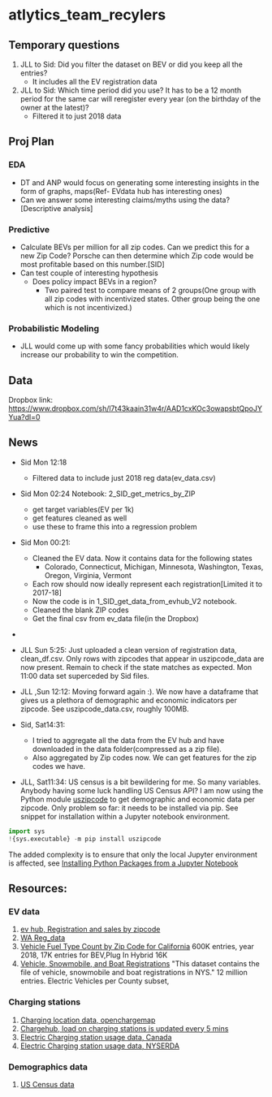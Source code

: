 # atlytics_team_recylers

## Temporary questions
1. JLL to Sid: Did you filter the dataset on BEV or did you keep all the entries?
	- It includes all the EV registration data 
1. JLL to Sid: Which time period did you use? It has to be a 12 month period for the same car will reregister every year (on the birthday of the owner at the latest)?
	- Filtered it to just 2018 data


## Proj Plan

### EDA
- DT and ANP would focus on generating some interesting insights in the form of graphs, maps(Ref- EVdata hub has interesting ones)
- Can we answer some interesting claims/myths using the data? [Descriptive analysis]

### Predictive

- Calculate BEVs per million for all zip codes. Can we predict this for a new Zip Code? 
Porsche can then determine which Zip code would be most profitable based on this number.[SID]
-  Can test couple of interesting hypothesis
	- Does policy impact BEVs in a region?
		- Two paired test to compare means of 2 groups(One group with all zip codes with incentivized states. Other group being the one which is not incentivized.)

### Probabilistic Modeling
- JLL would come up with some fancy probabilities which would likely increase our probability to win the competition.

## Data
Dropbox link: https://www.dropbox.com/sh/l7t43kaain31w4r/AAD1cxKOc3owapsbtQpoJYYua?dl=0


## News


* Sid Mon 12:18
	- Filtered data to include just 2018 reg data(ev_data.csv)

* Sid Mon 02:24
Notebook:  2_SID_get_metrics_by_ZIP
	- get target variables(EV per 1k)
	- get features cleaned as well
	- use these to frame this into a regression problem

* Sid Mon 00:21: 
	- Cleaned the EV data. Now it contains data for the following states
		- Colorado, Connecticut, Michigan, Minnesota, Washington, Texas, Oregon, Virginia, Vermont
	- Each row should now ideally represent each registration[Limited it to 2017-18]
	- Now the code is in 1_SID_get_data_from_evhub_V2 notebook.
	- Cleaned the blank ZIP codes
	- Get the final csv from ev_data file(in the Dropbox)
-

* JLL Sun 5:25: Just uploaded a clean version of registration data, clean_df.csv. Only rows with zipcodes that appear in  uszipcode_data are now present. Remain to check if the state matches as expected. Mon 11:00 data set superceded by Sid files.
* JLL ,Sun 12:12: Moving forward again :). We now have a dataframe that gives us a plethora of demographic and economic indicators per zipcode. See uszipcode_data.csv, roughly 100MB.
* Sid, Sat14:31: 
  - I tried to aggregate all the data from the EV hub and have downloaded in the data folder(compressed as a zip file). 
  - Also aggregated by Zip codes now. We can get features for the zip codes we have.

* JLL, Sat11:34:  US census is a bit bewildering for me. So many variables. Anybody having some luck handling US Census API? I am now using the Python module [uszipcode](https://uszipcode.readthedocs.io/index.html#)  to get demographic and economic data per zipcode. Only problem so far: it needs to be installed via pip. See snippet for installation within a Jupyter notebook environment.
```python
import sys
!{sys.executable} -m pip install uszipcode
```
The added complexity is to ensure that only the local Jupyter environment is affected, see [Installing Python Packages from a Jupyter Notebook](https://jakevdp.github.io/blog/2017/12/05/installing-python-packages-from-jupyter/)


## Resources:

### EV data
1.  [ev hub, Registration and sales by zipcode](https://www.atlasevhub.com/materials/state-ev-registration-data/)
2. [WA Reg_data](https://catalog.data.gov/dataset/electric-vehicle-population-data)
3. [Vehicle Fuel Type Count by Zip Code for California](https://data.ca.gov/dataset/vehicle-fuel-type-count-by-zip-code/resource/d304108a-06c1-462f-a144-981dd0109900) 600K entries, year 2018, 17K entries for BEV,Plug In Hybrid 16K
4. [Vehicle, Snowmobile, and Boat Registrations](https://data.ny.gov/Transportation/Vehicle-Snowmobile-and-Boat-Registrations/w4pv-hbkt/data) "This dataset contains the file of vehicle, snowmobile and boat registrations in NYS." 12 million entries. Electric Vehicles per County subset, 





### Charging stations

1. [Charging location data, openchargemap](https://openchargemap.org/site/develop/api)
2. [Chargehub, load on charging stations is updated every 5 mins](https://chargehub.com/en/about-chargehub.html)
3. [Electric Charging station usage data, Canada](https://www.fleetcarma.com/evCloud/Stations)
4. [Electric Charging station usage data, NYSERDA](https://www.nyserda.ny.gov/Researchers-and-Policymakers/Electric-Vehicles/Resources)

### Demographics data
1.  [US Census data](https://data.census.gov/cedsci/)
